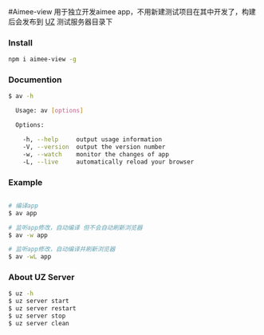 #Aimee-view
用于独立开发aimee app，不用新建测试项目在其中开发了，构建后会发布到 [UZ](https://www.npmjs.com/package/uz) 测试服务器目录下

### Install
```sh
npm i aimee-view -g
```

### Documention
```sh
$ av -h

  Usage: av [options]

  Options:

    -h, --help     output usage information
    -V, --version  output the version number
    -w, --watch    monitor the changes of app
    -L, --live     automatically reload your browser
```

### Example
```sh

# 编译app
$ av app

# 监听app修改，自动编译 但不会自动刷新浏览器
$ av -w app

# 监听app修改，自动编译并刷新浏览器
$ av -wL app
```


### About UZ Server
```sh
$ uz -h
$ uz server start
$ uz server restart
$ uz server stop
$ uz server clean
```